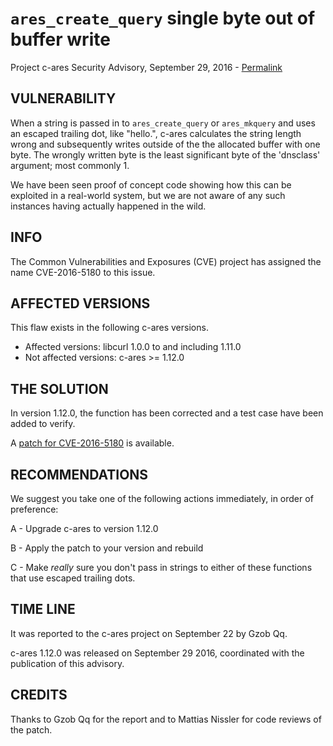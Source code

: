 `ares_create_query` single byte out of buffer write
=================================================

Project c-ares Security Advisory, September 29, 2016 -
[Permalink](https://c-ares.haxx.se/adv_20160929.html)

VULNERABILITY
-------------

When a string is passed in to `ares_create_query` or `ares_mkquery` and uses
an escaped trailing dot, like "hello\.", c-ares calculates the string length
wrong and subsequently writes outside of the the allocated buffer with one
byte. The wrongly written byte is the least significant byte of the 'dnsclass'
argument; most commonly 1.

We have been seen proof of concept code showing how this can be exploited in a
real-world system, but we are not aware of any such instances having actually
happened in the wild.

INFO
----

The Common Vulnerabilities and Exposures (CVE) project has assigned the name
CVE-2016-5180 to this issue.

AFFECTED VERSIONS
-----------------

This flaw exists in the following c-ares versions.

- Affected versions: libcurl 1.0.0 to and including 1.11.0
- Not affected versions: c-ares >= 1.12.0

THE SOLUTION
------------

In version 1.12.0, the function has been corrected and a test case have been
added to verify.

A [patch for CVE-2016-5180](https://c-ares.haxx.se/CVE-2016-5180.patch) is
available.

RECOMMENDATIONS
---------------

We suggest you take one of the following actions immediately, in order of
preference:

 A - Upgrade c-ares to version 1.12.0

 B - Apply the patch to your version and rebuild

 C - Make *really* sure you don't pass in strings to either of these functions
     that use escaped trailing dots.

TIME LINE
---------

It was reported to the c-ares project on September 22 by Gzob Qq.

c-ares 1.12.0 was released on September 29 2016, coordinated with the
publication of this advisory.

CREDITS
-------

Thanks to Gzob Qq for the report and to Mattias Nissler for code reviews of
the patch.
